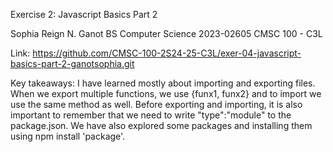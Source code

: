 Exercise 2: Javascript Basics Part 2

Sophia Reign N. Ganot BS Computer Science 2023-02605 CMSC 100 - C3L

Link: https://github.com/CMSC-100-2S24-25-C3L/exer-04-javascript-basics-part-2-ganotsophia.git

Key takeaways: I have learned mostly about importing and exporting files. When we export multiple functions, we use {funx1, funx2} and to import we use the same method as well.
Before exporting and importing, it is also important to remember that we need to write "type":"module" to the package.json. We have also explored some packages and installing them using npm install 'package'.
